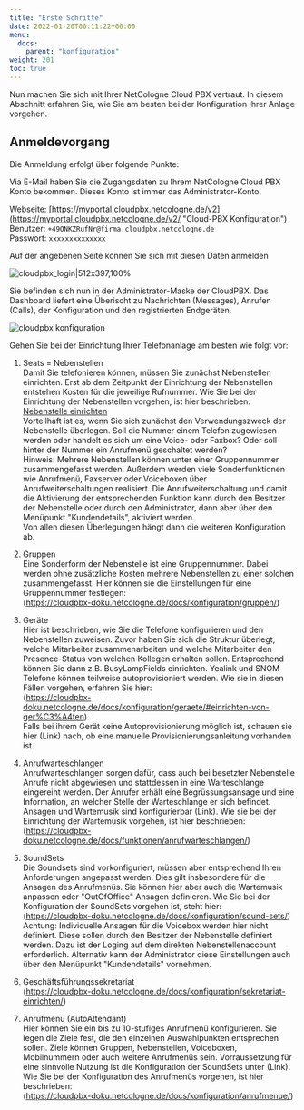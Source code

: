 ```yaml
---
title: "Erste Schritte"
date: 2022-01-20T00:11:22+00:00
menu:
  docs:
    parent: "konfiguration"
weight: 201
toc: true
---
```


Nun machen Sie sich mit Ihrer NetCologne Cloud PBX vertraut. In diesem Abschnitt erfahren Sie, wie Sie am besten bei der Konfiguration Ihrer Anlage vorgehen.

## Anmeldevorgang

Die Anmeldung erfolgt über folgende Punkte:

Via E-Mail haben Sie die Zugangsdaten zu Ihrem NetCologne Cloud PBX Konto bekommen. Dieses Konto ist immer das Administrator-Konto. 

Webseite: [https://myportal.cloudpbx.netcologne.de/v2](https://myportal.cloudpbx.netcologne.de/v2/ "Cloud-PBX Konfiguration")   
Benutzer: `+49ONKZRufNr@firma.cloudpbx.netcologne.de`  
Passwort: `xxxxxxxxxxxxxx`  

Auf der angebenen Seite können Sie sich mit diesen Daten anmelden

![cloudpbx_login|512x397,100%](https://user-images.githubusercontent.com/98753538/152331121-be008d22-e8da-4997-88f2-47daf5f423f7.jpg)

Sie befinden sich nun in der Administrator-Maske der CloudPBX. Das Dashboard liefert eine Überischt zu Nachrichten (Messages), Anrufen (Calls), der Konfiguration und den registrierten Endgeräten.

![cloudpbx konfiguration](https://user-images.githubusercontent.com/98753538/158146352-44ab0a62-5820-434c-b90d-a19b127380f2.jpg)

Gehen Sie bei der Einrichtung Ihrer Telefonanlage am besten wie folgt vor:

1. Seats = Nebenstellen <br>
Damit Sie telefonieren können, müssen Sie zunächst Nebenstellen einrichten. Erst ab dem Zeitpunkt der Einrichtung der Nebenstellen entstehen Kosten für die jeweilige Rufnummer. Wie Sie bei der Einrichtung der Nebenstellen vorgehen, ist hier beschrieben: <br>
[Nebenstelle einrichten](https://cloudpbx-doku.netcologne.de/docs/konfiguration/seats/) <br>
Vorteilhaft ist es, wenn Sie sich zunächst den Verwendungszweck der Nebenstelle überlegen. Soll die Nummer einem Telefon zugewiesen werden oder handelt es sich um eine Voice- oder Faxbox? Oder soll hinter der Nummer ein Anrufmenü geschaltet werden? <br>
Hinweis: Mehrere Nebenstellen können unter einer Gruppennummer zusammengefasst werden. Außerdem werden viele Sonderfunktionen wie Anrufmenü, Faxserver oder Voiceboxen über Anrufweiterschaltungen realisiert. Die Anrufweiterschaltung und damit die Aktivierung der entsprechenden Funktion kann durch den Besitzer der Nebenstelle oder durch den Administrator, dann aber über den Menüpunkt "Kundendetails", aktiviert werden. <br>
Von allen diesen Überlegungen hängt dann die weiteren Konfiguration ab. <br> 

2. Gruppen <br>
Eine Sonderform der Nebenstelle ist eine Gruppennummer. Dabei werden ohne zusätzliche Kosten mehrere Nebenstellen zu einer solchen zusammengefasst. Hier können sie die Einstellungen für eine Gruppennummer festlegen: <br>
(https://cloudpbx-doku.netcologne.de/docs/konfiguration/gruppen/) <br>

3. Geräte <br>
Hier ist beschrieben, wie Sie die Telefone konfigurieren und den Nebenstellen zuweisen. Zuvor haben Sie sich die Struktur überlegt, welche Mitarbeiter zusammenarbeiten und welche Mitarbeiter den Presence-Status von welchen Kollegen erhalten sollen. Entsprechend können Sie dann z.B. BusyLampFields einrichten.
Yealink und SNOM Telefone können teilweise autoprovisioniert werden. Wie sie in diesen Fällen vorgehen, erfahren Sie hier: <br>
(https://cloudpbx-doku.netcologne.de/docs/konfiguration/geraete/#einrichten-von-ger%C3%A4ten). <br>
Falls bei ihrem Gerät keine Autoprovisionierung möglich ist, schauen sie hier (Link) nach, ob eine manuelle Provisionierungsanleitung vorhanden ist.   

4. Anrufwarteschlangen <br>
Anrufwarteschlangen sorgen dafür, dass auch bei besetzter Nebenstelle Anrufe nicht abgewiesen und stattdessen in eine Warteschlange eingereiht werden.
Der Anrufer erhält eine Begrüssungsansage und eine Information, an welcher Stelle der Warteschlange er sich befindet. Ansagen und Wartemusik sind konfigurierbar (Link).
Wie sie bei der Einrichtung der Wartemusik vorgehen, ist hier beschrieben: <br>
(https://cloudpbx-doku.netcologne.de/docs/funktionen/anrufwarteschlangen/) <br>

5. SoundSets <br>
Die Soundsets sind vorkonfiguriert, müssen aber entsprechend Ihren Anforderungen angepasst werden. Dies gilt insbesondere für die Ansagen des Anrufmenüs. Sie können hier aber auch die Wartemusik anpassen oder "OutOfOffice" Ansagen definieren. Wie Sie bei der Konfiguration der SoundSets vorgehen ist, steht  hier: <br>
(https://cloudpbx-doku.netcologne.de/docs/konfiguration/sound-sets/) <br>
Achtung: Individuelle Ansagen für die Voicebox werden hier nicht definiert. Diese sollen durch den Besitzer der Nebenstelle definiert werden. Dazu ist der Loging auf dem direkten Nebenstellenaccount erforderlich. Alternativ kann der Administrator diese Einstellungen auch über den Menüpunkt "Kundendetails" vornehmen. 

6. Geschäftsführungssekretariat <br>
(https://cloudpbx-doku.netcologne.de/docs/konfiguration/sekretariat-einrichten/) <br>

7. Anrufmenü (AutoAttendant) <br>
Hier können Sie ein bis zu 10-stufiges Anrufmenü konfigurieren. Sie legen die Ziele fest, die den einzelnen Auswahlpunkten entsprechen sollen. Ziele können Gruppen, Nebenstellen, Voiceboxen, Mobilnummern oder auch weitere Anrufmenüs sein. Vorraussetzung für eine sinnvolle Nutzung ist die Konfiguration der SoundSets unter (Link).
Wie Sie bei der Konfiguration des Anrufmenüs vorgehen, ist hier beschrieben: <br>
(https://cloudpbx-doku.netcologne.de/docs/konfiguration/anrufmenue/) <br>
